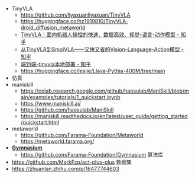 - TinyVLA
	- https://github.com/liyaxuanliyaxuan/TinyVLA
	- https://huggingface.co/hz1919810/TinyVLA-droid_diffusion_metaworld
	- [TinyVLA：面向机器人操控的快速、数据高效、视觉-语言-动作模型 - 知乎](https://zhuanlan.zhihu.com/p/833511695)
	- [从TinyVLA到SmolVLA——又快又省的Vision-Language-Action模型 - 知乎](https://zhuanlan.zhihu.com/p/1915072936903156771)
	- [端到端-tinyvla本地部署 - 知乎](https://zhuanlan.zhihu.com/p/28397268638)
	- https://huggingface.co/lesjie/Llava-Pythia-400M/tree/main
- 仿真
- maniskill
	- https://colab.research.google.com/github/haosulab/ManiSkill/blob/main/examples/tutorials/1_quickstart.ipynb
	- https://www.maniskill.ai/
	- https://github.com/haosulab/ManiSkill
	- https://maniskill.readthedocs.io/en/latest/user_guide/getting_started/quickstart.html
- metaworld
	- https://github.com/Farama-Foundation/Metaworld
	- https://metaworld.farama.org/
- **[Gymnasium](https://github.com/Farama-Foundation/Gymnasium)**
	- https://github.com/Farama-Foundation/Gymnasium
算法库
- https://github.com/MarkFzp/act-plus-plus
数据集
- https://zhuanlan.zhihu.com/p/16477744603